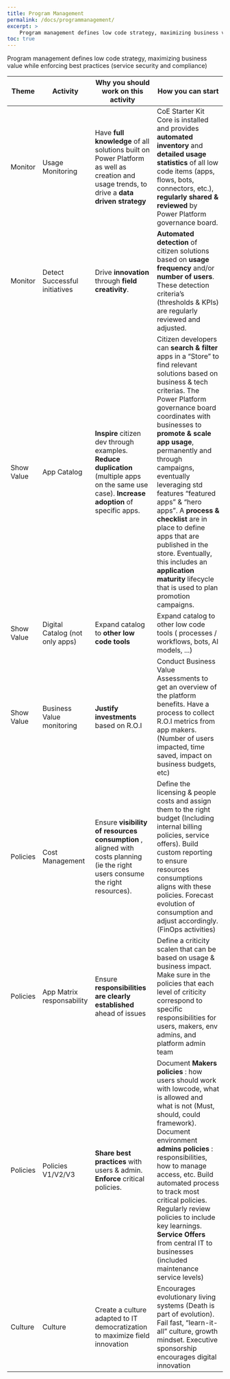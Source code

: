 ```yaml
---
title: Program Management
permalink: /docs/programmanagement/
excerpt: >
    Program management defines low code strategy, maximizing business value while enforcing best practices (service security and compliance.
toc: true
---
```


Program management defines low code strategy, maximizing business value while enforcing best practices (service security and compliance)

| Theme | Activity | **Why** you should work on this activity | **How** you can start |
| --- | --- | --- | --- |
| Monitor | Usage Monitoring | Have **full knowledge** of all solutions built on Power Platform as well as creation and usage trends, to drive a **data driven strategy** | CoE Starter Kit Core is installed and provides **automated inventory** and **detailed usage statistics** of all low code items (apps, flows, bots, connectors, etc.), **regularly shared & reviewed** by Power Platform governance board.|
| Monitor | Detect Successful initiatives | Drive **innovation** through **field creativity**. | **Automated detection** of citizen solutions based on **usage frequency** and/or **number of users**. These detection criteria’s (thresholds & KPIs) are regularly reviewed and adjusted.|
| Show Value | App Catalog | **Inspire** citizen dev through examples. **Reduce duplication** (multiple apps on the same use case). **Increase adoption** of specific apps. | Citizen developers can **search & filter** apps in a “Store” to find relevant solutions based on business & tech criterias. The Power Platform governance board coordinates with businesses to **promote & scale app usage**, permanently and through campaigns, eventually leveraging std features “featured apps” & “hero apps”. A **process & checklist** are in place to define apps that are published in the store. Eventually, this includes an **application maturity** lifecycle that is used to plan promotion campaigns.|
| Show Value | Digital Catalog (not only apps) | Expand catalog to **other low code tools** | Expand catalog to other low code tools ( processes / workflows, bots, AI models, ...) |
| Show Value | Business Value monitoring | **Justify investments** based on R.O.I | Conduct Business Value Assessments to get an overview of the platform benefits. Have a process to collect R.O.I metrics from app makers. (Number of users impacted, time saved, impact on business budgets, etc) |
| Policies | Cost Management | Ensure **visibility of resources consumption** , aligned with costs planning (ie the right users consume the right resources). | Define the licensing & people costs and assign them to the right budget (Including internal billing policies, service offers). Build custom reporting to ensure resources consumptions aligns with these policies. Forecast evolution of consumption and adjust accordingly. (FinOps activities) |
| Policies | App Matrix responsability | Ensure **responsibilities are clearly established**  ahead of issues | Define a criticity scalen that can be based on usage & business impact. Make sure in the policies that each level of criticity correspond to specific responsibilities for users, makers, env admins, and platform admin team |
| Policies | Policies V1/V2/V3 | **Share best practices** with users & admin. **Enforce** critical policies. | Document **Makers policies** :  how users should work with lowcode, what is allowed and what is not (Must, should, could framework). Document environment **admins policies** : responsibilities, how to manage access, etc. Build automated process to track most critical policies. Regularly review policies to include key learnings. **Service Offers** from central IT to businesses (included maintenance service levels) |
| Culture | Culture | Create a culture adapted to IT democratization to maximize field innovation | Encourages evolutionary living systems (Death is part of evolution). Fail fast, “learn-it-all” culture, growth mindset. Executive sponsorship encourages digital innovation |
